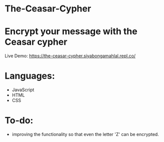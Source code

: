 # The-Ceasar-Cypher
# Encrypt your message with the Ceasar cypher
Live Demo: https://the-ceasar-cypher.siyabongamahlal.repl.co/

# Languages: 
* JavaScript
* HTML
* CSS

# To-do:
* improving the functionality so that even the letter 'Z' 
can be encrypted.


